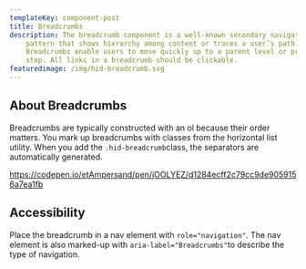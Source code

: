 ```yaml
---
templateKey: component-post
title: Breadcrumbs
description: The breadcrumb component is a well-known secondary navigation
    pattern that shows hierarchy among content or traces a user’s path.
    Breadcrumbs enable users to move quickly up to a parent level or previous
    step. All links in a breadcrumb should be clickable.
featuredimage: /img/hid-breadcrumb.svg
---
```


## About Breadcrumbs

Breadcrumbs are typically constructed with an ol because their order matters. You mark up breadcrumbs with classes from the horizontal list utility. When you add the `.hid-breadcrumb`class, the separators are automatically generated.

https://codepen.io/etAmpersand/pen/jOOLYEZ/d1284ecff2c79cc9de9059156a7ea1fb

## Accessibility

Place the breadcrumb in a nav element with `role="navigation"`. The nav element is also marked-up with `aria-label="Breadcrumbs"`to describe the type of navigation.
